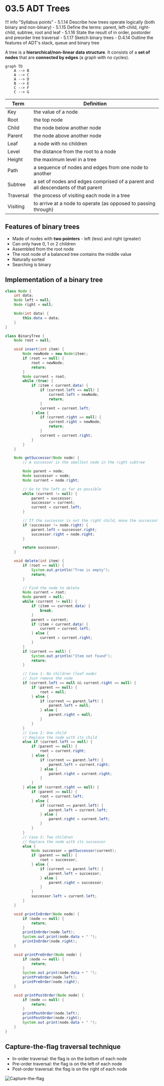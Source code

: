 # 03.5 ADT Trees

!!! info "Syllabus points"
    - 5.1.14 Describe how trees operate logically (both binary and non-binary)
    - 5.1.15 Define the terms: parent, left-child, right-child, subtree, root and leaf
    - 5.1.16 State the result of in order, postorder and preorder tree traversal
    - 5.1.17 Sketch binary trees
    - D.4.14 Outline the features of ADT's stack, queue and binary tree

A tree is a **hierarchical/non-linear data structure**. It consists of a **set of nodes** that are **connected by edges** (a graph with no cycles).

```mermaid
graph TD
    A --> B
    A --> C
    A --> D
    B --> E
    C --> F
    C --> G
```

| Term      | Definition                                                                        |
| --------- | --------------------------------------------------------------------------------- |
| Key       | the value of a node                                                               |
| Root      | the top node                                                                      |
| Child     | the node below another node                                                       |
| Parent    | the node above another node                                                       |
| Leaf      | a node with no children                                                           |
| Level     | the distance from the root to a node                                              |
| Height    | the maximum level in a tree                                                       |
| Path      | a sequence of nodes and edges from one node to another                            |
| Subtree   | a set of nodes and edges comprised of a parent and all descendants of that parent |
| Traversal | the process of visiting each node in a tree                                       |
| Visiting  | to arrive at a node to operate (as opposed to passing through)                    |

## Features of binary trees

- Made of nodes with **two pointers** - left (less) and right (greater)
- Can only have 0, 1 or 2 children
- Assembled from the root node
- The root node of a balanced tree contains the middle value
- Naturally sorted
- Searching is binary

## Implementation of a binary tree

```java
class Node {
    int data;
    Node left = null;
    Node right = null;

    Node(int data) {
        this.data = data;
    }
}

class BinaryTree {
    Node root = null;

    void insert(int item) {
        Node newNode = new Node(item);
        if (root == null) {
            root = newNode;
            return;
        }
        Node current = root;
        while (true) {
            if (item < current.data) {
                if (current.left == null) {
                    current.left = newNode;
                    return;
                }
                current = current.left;
            } else {
                if (current.right == null) {
                    current.right = newNode;
                    return;
                }
                current = current.right;
            }
        }
    }

    Node getSuccessor(Node node) {
        // A successor is the smallest node in the right subtree

        Node parent = node;
        Node successor = node;
        Node current = node.right;

        // Go to the left as far as possible
        while (current != null) {
            parent = successor;
            successor = current;
            current = current.left;
        }

        // If the successor is not the right child, move the successor's right child up to the successor's position
        if (successor != node.right) {
            parent.left = successor.right;
            successor.right = node.right;
        }

        return successor;
    }

    void delete(int item) {
        if (root == null) {
            System.out.println("Tree is empty");
            return;
        }

        // Find the node to delete
        Node current = root;
        Node parent = null;
        while (current != null) {
            if (item == current.data) {
                break;
            }
            parent = current;
            if (item < current.data) {
                current = current.left;
            } else {
                current = current.right;
            }
        }
        if (current == null) {
            System.out.println("Item not found");
            return;
        }

        // Case 1: No children (leaf node)
        // Just remove the node
        if (current.left == null && current.right == null) {
            if (parent == null) {
                root = null;
            } else {        
                if (current == parent.left) {
                    parent.left = null;
                } else {
                    parent.right = null;
                }
            }
        }
        // Case 2: One child
        // Replace the node with its child
        else if (current.left == null) {
            if (parent == null) {
                root = current.right;
            } else {
                if (current == parent.left) {
                    parent.left = current.right;
                } else {
                    parent.right = current.right;
                }
            }
        } else if (current.right == null) {
            if (parent == null) {
                root = current.left;
            } else {
                if (current == parent.left) {
                    parent.left = current.left;
                } else {
                    parent.right = current.left;
                }
            }
        }
        // Case 3: Two children
        // Replace the node with its successor
        else {
            Node successor = getSuccessor(current);
            if (parent == null) {
                root = successor;
            } else {
                if (current == parent.left) {
                    parent.left = successor;
                } else {
                    parent.right = successor;
                }
            }
            successor.left = current.left;
        }
    }

    void printInOrder(Node node) {
        if (node == null) {
            return;
        }
        printInOrder(node.left);
        System.out.print(node.data + " ");
        printInOrder(node.right);
    }

    void printPreOrder(Node node) {
        if (node == null) {
            return;
        }
        System.out.print(node.data + " ");
        printPreOrder(node.left);
        printPreOrder(node.right);
    }

    void printPostOrder(Node node) {
        if (node == null) {
            return;
        }
        printPostOrder(node.left);
        printPostOrder(node.right);
        System.out.print(node.data + " ");
    }
}
```

## Capture-the-flag traversal technique

- In-order traversal: the flag is on the bottom of each node
- Pre-order traversal: the flag is on the left of each node
- Post-order traversal: the flag is on the right of each node

![Capture-the-flag](https://i.imgur.com/a9DNPlW.png)
